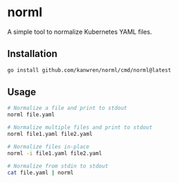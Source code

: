 # norml

A simple tool to normalize Kubernetes YAML files.

## Installation

```bash
go install github.com/kanwren/norml/cmd/norml@latest
```

## Usage

```bash
# Normalize a file and print to stdout
norml file.yaml

# Normalize multiple files and print to stdout
norml file1.yaml file2.yaml

# Normalize files in-place
norml -i file1.yaml file2.yaml

# Normalize from stdin to stdout
cat file.yaml | norml
```
